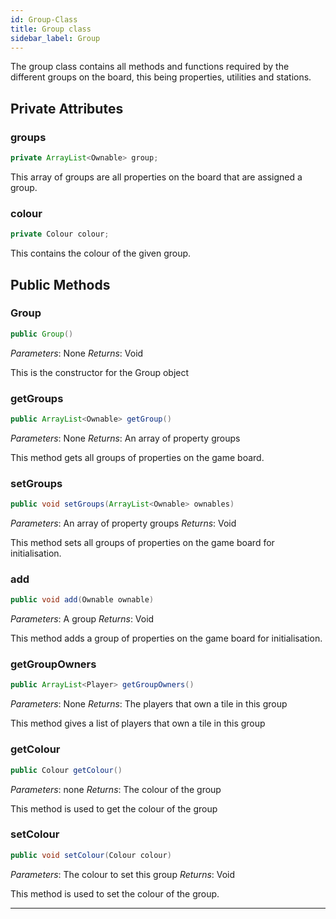 ```yaml
---
id: Group-Class
title: Group class
sidebar_label: Group
---
```


The group class contains all methods and functions required by the different groups on the board, this being properties, utilities and stations.

## Private Attributes

### groups
```java
private ArrayList<Ownable> group;
```
This array of groups are all properties on the board that are assigned a group.

### colour
```java
private Colour colour;
```
This contains the colour of the given group.

## Public Methods
### Group
```java
public Group()
```
*Parameters*: None
*Returns*: Void

This is the constructor for the Group object

### getGroups
```java
public ArrayList<Ownable> getGroup()
```
*Parameters*: None
*Returns*: An array of property groups

This method gets all groups of properties on the game board.

### setGroups
```java
public void setGroups(ArrayList<Ownable> ownables)
```
*Parameters*: An array of property groups
*Returns*: Void

This method sets all groups of properties on the game board for initialisation.

### add
```java
public void add(Ownable ownable)
```
*Parameters*: A group
*Returns*: Void

This method adds a group of properties on the game board for initialisation.

### getGroupOwners
```java
public ArrayList<Player> getGroupOwners()
```
*Parameters*: None
*Returns*: The players that own a tile in this group

This method gives a list of players that own a tile in this group

### getColour
```java
public Colour getColour()
```
*Parameters*: none
*Returns*: The colour of the group

This method is used to get the colour of the group

### setColour
```java
public void setColour(Colour colour)
```
*Parameters*: The colour to set this group
*Returns*: Void

This method is used to set the colour of the group.

---
